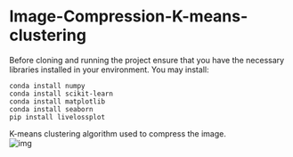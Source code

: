 # Image-Compression-K-means-clustering

Before cloning and running the project ensure that you have the necessary libraries installed in your environment.
You may install:<br>

```conda install numpy ```<br>
```conda install scikit-learn ```<br>
```conda install matplotlib```<br>
```conda install seaborn```<br>
```pip install livelossplot```<br>

K-means clustering algorithm used to compress the image. <br>
![img](https://github.com/Surajv311/Image-Compression-K-means-clustering/blob/master/result%20Image/image%20compressed.jpg)
